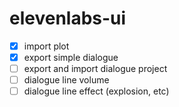 # elevenlabs-ui

- [x] import plot
- [x] export simple dialogue
- [ ] export and import dialogue project
- [ ] dialogue line volume
- [ ] dialogue line effect (explosion, etc)